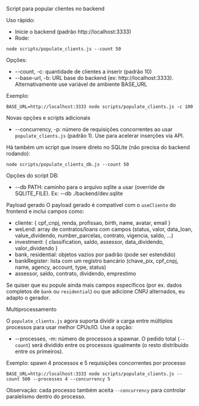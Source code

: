 Script para popular clientes no backend

Uso rápido:

- Inicie o backend (padrão http://localhost:3333)
- Rode:

```
node scripts/populate_clients.js --count 50
```

Opções:

- --count, -c: quantidade de clientes a inserir (padrão 10)
- --base-url, -b: URL base do backend (ex: http://localhost:3333). Alternativamente use variável de ambiente BASE_URL

Exemplo:

```
BASE_URL=http://localhost:3333 node scripts/populate_clients.js -c 100
```

Novas opções e scripts adicionais

- --concurrency, -p: número de requisições concorrentes ao usar `populate_clients.js` (padrão 1). Use para acelerar inserções via API.

Há também um script que insere direto no SQLite (não precisa do backend rodando):

```
node scripts/populate_clients_db.js --count 50
```

Opções do script DB:

- --db PATH: caminho para o arquivo sqlite a usar (override de SQLITE_FILE). Ex: --db ./backend/dev.sqlite

Payload gerado
O payload gerado é compatível com o `useCliente` do frontend e inclui campos como:

- cliente: { cpf_cnpj, renda, profissao, birth, name, avatar, email }
- weLend: array de contratos/loans com campos (status, valor, data_loan, value_dividendo, number_parcelas, contrato, vigencia, saldo, ...)
- investment: { classification, saldo, assessor, data_dividendo, valor_dividendo }
- bank, residential: objetos vazios por padrão (pode ser estendido)
- bankRegister: lista com um registro bancário (chave_pix, cpf_cnpj, name, agency, account, type, status)
- assessor, saldo, contrato, dividendo, emprestimo

Se quiser que eu popule ainda mais campos específicos (por ex. dados completos de `bank` ou `residential`) ou que adicione CNPJ alternados, eu adapto o gerador.

Multiprocessamento

O `populate_clients.js` agora suporta dividir a carga entre múltiplos processos para usar melhor CPUs/IO. Use a opção:

- --processes, -m: número de processos a spawnar. O pedido total (`--count`) será dividido entre os processos igualmente (o resto distribuído entre os primeiros).

Exemplo: spawn 4 processos e 5 requisições concorrentes por processo

```
BASE_URL=http://localhost:3333 node scripts/populate_clients.js --count 500 --processes 4 --concurrency 5
```

Observação: cada processo também aceita `--concurrency` para controlar paralelismo dentro do processo.
